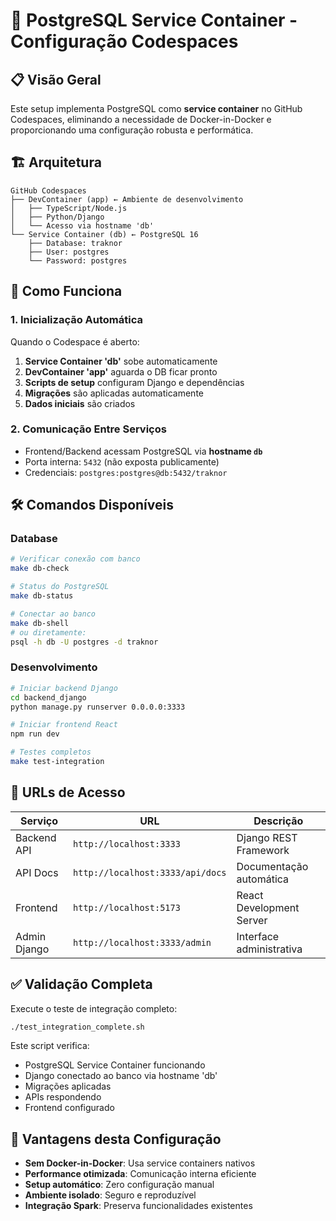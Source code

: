 # 🐘 PostgreSQL Service Container - Configuração Codespaces

## 📋 Visão Geral

Este setup implementa PostgreSQL como **service container** no GitHub Codespaces, eliminando a necessidade de Docker-in-Docker e proporcionando uma configuração robusta e performática.

## 🏗️ Arquitetura

```
GitHub Codespaces
├── DevContainer (app) ← Ambiente de desenvolvimento
│   ├── TypeScript/Node.js
│   ├── Python/Django
│   └── Acesso via hostname 'db'
└── Service Container (db) ← PostgreSQL 16
    ├── Database: traknor
    ├── User: postgres
    └── Password: postgres
```

## 🚀 Como Funciona

### 1. Inicialização Automática
Quando o Codespace é aberto:

1. **Service Container 'db'** sobe automaticamente
2. **DevContainer 'app'** aguarda o DB ficar pronto
3. **Scripts de setup** configuram Django e dependências
4. **Migrações** são aplicadas automaticamente
5. **Dados iniciais** são criados

### 2. Comunicação Entre Serviços
- Frontend/Backend acessam PostgreSQL via **hostname `db`**
- Porta interna: `5432` (não exposta publicamente)
- Credenciais: `postgres:postgres@db:5432/traknor`

## 🛠️ Comandos Disponíveis

### Database
```bash
# Verificar conexão com banco
make db-check

# Status do PostgreSQL
make db-status

# Conectar ao banco
make db-shell
# ou diretamente:
psql -h db -U postgres -d traknor
```

### Desenvolvimento
```bash
# Iniciar backend Django
cd backend_django
python manage.py runserver 0.0.0.0:3333

# Iniciar frontend React
npm run dev

# Testes completos
make test-integration
```

## 🎯 URLs de Acesso

| Serviço | URL | Descrição |
|---------|-----|-----------|
| Backend API | `http://localhost:3333` | Django REST Framework |
| API Docs | `http://localhost:3333/api/docs` | Documentação automática |
| Frontend | `http://localhost:5173` | React Development Server |
| Admin Django | `http://localhost:3333/admin` | Interface administrativa |

## ✅ Validação Completa

Execute o teste de integração completo:
```bash
./test_integration_complete.sh
```

Este script verifica:
- PostgreSQL Service Container funcionando
- Django conectado ao banco via hostname 'db'
- Migrações aplicadas
- APIs respondendo
- Frontend configurado

## 🌟 Vantagens desta Configuração

- **Sem Docker-in-Docker**: Usa service containers nativos
- **Performance otimizada**: Comunicação interna eficiente  
- **Setup automático**: Zero configuração manual
- **Ambiente isolado**: Seguro e reproduzível
- **Integração Spark**: Preserva funcionalidades existentes
